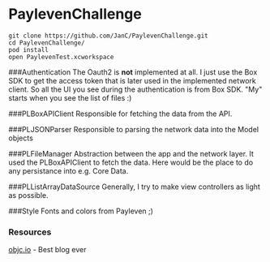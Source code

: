 PaylevenChallenge
=================

```
git clone https://github.com/JanC/PaylevenChallenge.git
cd PaylevenChallenge/
pod install
open PaylevenTest.xcworkspace
```
###Authentication
The Oauth2 is **not** implemented at all. I just use the Box SDK to get the access token that is later used in the implemented network client. So all the UI you see during the authentication is from Box SDK. "My" starts when you see the list of files :)

###PLBoxAPIClient
Responsible for fetching the data from the API. 

###PLJSONParser
Responsible to parsing the network data into the Model objects

###PLFileManager
Abstraction between the app and the network layer. It used the PLBoxAPIClient to fetch the data. Here would be the place to do any persistance into e.g. Core Data.

###PLListArrayDataSource
Generally, I try to make view controllers as light as possible. 

###Style
Fonts and colors from Payleven ;) 

### Resources


[objc.io](http://www.objc.io/issue-1/) - Best blog ever